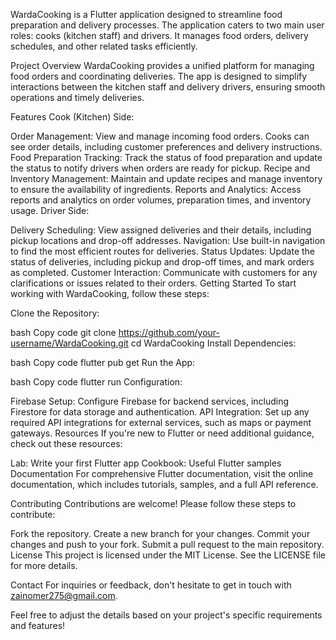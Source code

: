 WardaCooking is a Flutter application designed to streamline food preparation and delivery processes. The application caters to two main user roles: cooks (kitchen staff) and drivers. It manages food orders, delivery schedules, and other related tasks efficiently.

Project Overview
WardaCooking provides a unified platform for managing food orders and coordinating deliveries. The app is designed to simplify interactions between the kitchen staff and delivery drivers, ensuring smooth operations and timely deliveries.

Features
Cook (Kitchen) Side:

Order Management: View and manage incoming food orders. Cooks can see order details, including customer preferences and delivery instructions.
Food Preparation Tracking: Track the status of food preparation and update the status to notify drivers when orders are ready for pickup.
Recipe and Inventory Management: Maintain and update recipes and manage inventory to ensure the availability of ingredients.
Reports and Analytics: Access reports and analytics on order volumes, preparation times, and inventory usage.
Driver Side:

Delivery Scheduling: View assigned deliveries and their details, including pickup locations and drop-off addresses.
Navigation: Use built-in navigation to find the most efficient routes for deliveries.
Status Updates: Update the status of deliveries, including pickup and drop-off times, and mark orders as completed.
Customer Interaction: Communicate with customers for any clarifications or issues related to their orders.
Getting Started
To start working with WardaCooking, follow these steps:

Clone the Repository:

bash
Copy code
git clone https://github.com/your-username/WardaCooking.git
cd WardaCooking
Install Dependencies:

bash
Copy code
flutter pub get
Run the App:

bash
Copy code
flutter run
Configuration:

Firebase Setup: Configure Firebase for backend services, including Firestore for data storage and authentication.
API Integration: Set up any required API integrations for external services, such as maps or payment gateways.
Resources
If you're new to Flutter or need additional guidance, check out these resources:

Lab: Write your first Flutter app
Cookbook: Useful Flutter samples
Documentation
For comprehensive Flutter documentation, visit the online documentation, which includes tutorials, samples, and a full API reference.

Contributing
Contributions are welcome! Please follow these steps to contribute:

Fork the repository.
Create a new branch for your changes.
Commit your changes and push to your fork.
Submit a pull request to the main repository.
License
This project is licensed under the MIT License. See the LICENSE file for more details.

Contact
For inquiries or feedback, don't hesitate to get in touch with zainomer275@gmail.com.

Feel free to adjust the details based on your project's specific requirements and features!
